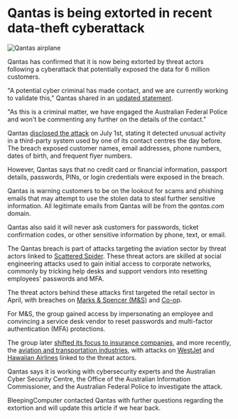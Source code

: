 # Qantas is being extorted in recent data-theft cyberattack

![Qantas airplane](https://www.bleepstatic.com/content/hl-images/2025/07/04/Qantas.jpg)

Qantas has confirmed that it is now being extorted by threat actors following a cyberattack that potentially exposed the data for 6 million customers.

"A potential cyber criminal has made contact, and we are currently working to validate this," Qantas shared in an [updated statement](https://www.qantas.com/sg/en/support/information-for-customers-on-cyber-incident.html).

"As this is a criminal matter, we have engaged the Australian Federal Police and won't be commenting any further on the details of the contact."

Qantas [disclosed the attack](https://www.bleepingcomputer.com/news/security/qantas-discloses-cyberattack-amid-scattered-spider-aviation-breaches/) on July 1st, stating it detected unusual activity in a third-party system used by one of its contact centres the day before. The breach exposed customer names, email addresses, phone numbers, dates of birth, and frequent flyer numbers.

However, Qantas says that no credit card or financial information, passport details, passwords, PINs, or login credentials were exposed in the breach. 

Qantas is warning customers to be on the lookout for scams and phishing emails that may attempt to use the stolen data to steal further sensitive information. All legitimate emails from Qantas will be from the _qantas.com_ domain.

Qantas also said it will never ask customers for passwords, ticket confirmation codes, or other sensitive information by phone, text, or email.

The Qantas breach is part of attacks targeting the aviation sector by threat actors linked to [Scattered Spider](https://www.bleepingcomputer.com/news/security/fbi-shares-tactics-of-notorious-scattered-spider-hacker-collective/). These threat actors are skilled at social engineering attacks used to gain initial access to corporate networks, commonly by tricking help desks and support vendors into resetting employees' passwords and MFA.

The threat actors behind these attacks first targeted the retail sector in April, with breaches on [Marks & Spencer (M&S)](https://www.bleepingcomputer.com/news/security/marks-and-spencer-breach-linked-to-scattered-spider-ransomware-attack/) and [Co-o](https://www.bleepingcomputer.com/news/security/co-op-confirms-data-theft-after-dragonforce-ransomware-claims-attack/)p.

For M&S, the group gained access by impersonating an employee and convincing a service desk vendor to reset passwords and multi-factor authentication (MFA) protections.

The group later [shifted its focus to insurance companies](https://www.bleepingcomputer.com/news/security/google-warns-scattered-spider-hackers-now-target-us-insurance-companies/), and more recently, the [aviation and transportation industries](https://www.bleepingcomputer.com/news/security/scattered-spider-hackers-shift-focus-to-aviation-transportation-firms/), with attacks on [WestJet](https://www.bleepingcomputer.com/news/security/westjet-investigates-cyberattack-disrupting-internal-systems/) and [Hawaiian Airlines](https://www.bleepingcomputer.com/news/security/hawaiian-airlines-discloses-cyberattack-flights-not-affected/) linked to the threat actors.

Qantas says it is working with cybersecurity experts and the Australian Cyber Security Centre, the Office of the Australian Information Commissioner, and the Australian Federal Police to investigate the attack.

BleepingComputer contacted Qantas with further questions regarding the extortion and will update this article if we hear back.